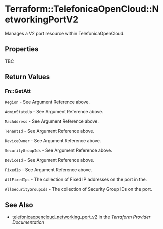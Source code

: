 # Terraform::TelefonicaOpenCloud::NetworkingPortV2

Manages a V2 port resource within TelefonicaOpenCloud.

## Properties

TBC

## Return Values

### Fn::GetAtt

`Region` - See Argument Reference above.

`AdminStateUp` - See Argument Reference above.

`MacAddress` - See Argument Reference above.

`TenantId` - See Argument Reference above.

`DeviceOwner` - See Argument Reference above.

`SecurityGroupIds` - See Argument Reference above.

`DeviceId` - See Argument Reference above.

`FixedIp` - See Argument Reference above.

`AllFixedIps` - The collection of Fixed IP addresses on the port in the.

`AllSecurityGroupIds` - The collection of Security Group IDs on the port.

## See Also

* [telefonicaopencloud_networking_port_v2](https://www.terraform.io/docs/providers/telefonicaopencloud/r/networking_port_v2.html) in the _Terraform Provider Documentation_